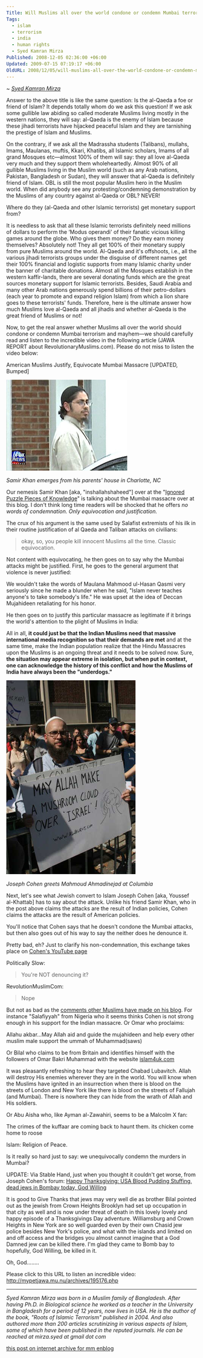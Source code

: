 ```yaml
---
Title: Will Muslims all over the world condone or condemn Mumbai terrorism?
Tags:
  - islam
  - terrorism
  - india
  - human rights
  - Syed Kamran Mirza
Published: 2008-12-05 02:36:00 +06:00
Updated: 2009-07-15 07:19:17 +06:00
OldURL: 2008/12/05/will-muslims-all-over-the-world-condone-or-condemn-mumbai-terrorism/
---
```


~ *[Syed Kamran Mirza](https://gold.mukto-mona.com/Articles/skm/index.html)*  

Answer to the above title is like the same question: Is the al-Qaeda a foe or friend of Islam?  It depends totally whom do we ask this question! If we ask some gullible law abiding so called moderate Muslims living mostly in the western nations, they will say: al-Qaeda is the enemy of Islam because these jihadi terrorists have hijacked peaceful Islam and they are tarnishing the prestige of Islam and Muslims.


On the contrary, if we ask all the Madrassha students (Talibans), mullahs, Imams, Maulanas, muftis, Kkari, Khatibs, all Islamic scholars, Imams of all grand Mosques etc—almost 100% of them will say: they all love al-Qaeda very much and they support them wholeheartedly. Almost 90% of all gullible Muslims living in the Muslim world (such as any Arab nations, Pakistan, Bangladesh or Sudan), they will answer that al-Qaeda is definitely friend of Islam. OBL is still the most popular Muslim hero in the Muslim world. When did anybody see any protesting/condemning demonstration by the Muslims of any country against al-Qaeda or OBL?  NEVER!


Where do they (al-Qaeda and other Islamic terrorists) get monetary support from?


It is needless to ask that all these Islamic terrorists definitely need millions of dollars to perform the ‘Modus operandi' of their fanatic vicious killing games around the globe. Who gives them money? Do they earn money themselves? Absolutely not! They all get 100% of their monetary supply from pure Muslims around the world.  Al-Qaeda and it's offshoots, i.e., all the various jihadi terrorists groups under the disguise of different names get their 100% financial and logistic supports from many Islamic charity under the banner of charitable donations. Almost all the Mosques establish in the western kaffir-lands, there are several donating funds which are the great sources monetary support for Islamic terrorists. Besides, Saudi Arabia and many other Arab nations generously spend billions of their petro-dollars (each year to promote and expand religion Islam) from which a lion share goes to these terrorists' funds. Therefore, here is the ultimate answer how much Muslims love al-Qaeda and all jihadis and whether al-Qaeda is the great friend of Muslims or not!

Now, to get the real answer whether Muslims all over the world should condone or condemn Mumbai terrorism and mayhem—we should carefully read and listen to the incredible video in the following article (JAWA REPORT about RevolutionaryMuslims.com). Please do not miss to listen the video below:

American Muslims Justify, Equivocate Mumbai Massacre [UPDATED, Bumped]

![Fox News](../../images/2008/12-05_foxnews_060608_blogger1.jpg)

*Samir Khan emerges from his parents' house in Charlotte, NC*

Our nemesis Samir Khan [aka, "inshallahshaheed"] over at the "[Ignored Puzzle Pieces of Knowledge](https://revolution.muslimpad.com/2008/11/28/mumbai-attacks)" is talking about the Mumbai massacre over at this blog. I don't think long time readers will be shocked that he offers *no words of condemnation. Only equivocation and justification.*

The crux of his argument is the same used by Salafist extremists of his ilk in their routine justification of al Qaeda and Taliban attacks on civilians:
> okay, so, you people kill innocent Muslims all the time. Classic equivocation.

Not content with equivocating, he then goes on to say why the Mumbai attacks might be justified. First, he goes to the general argument that violence is never justified:

We wouldn't take the words of Maulana Mahmood ul-Hasan Qasmi very seriously since he made a blunder when he said, "Islam never teaches anyone's to take somebody's life." He was upset at the idea of Deccan Mujahideen retaliating for his honor.

He then goes on to justify this particular massacre as legitimate if it brings the world's attention to the plight of Muslims in India:

All in all, **it could just be that the Indian Muslims need that massive international media recognition so that their demands are met** and at the same time, make the Indian population realize that the Hindu Massacres upon the Muslims is an ongoing threat and it needs to be solved now. Sure, **the situation may appear extreme in isolation, but when put in context, one can acknowledge the history of this conflict and how the Muslims of India have always been the "underdogs."**

![](../../images/2008/12-05_mypetjawa.mu.nu_khatttab_at_columbia.jpg)

*Joseph Cohen greets Mahmoud Ahmadinejad at Columbia*

Next, let's see what Jewish convert to Islam Joseph Cohen [aka, Youssef al-Khattab] has to say about the attack. Unlike his friend Samir Khan, who in the post above claims the attacks are the result of Indian policies, Cohen claims the attacks are the result of American policies.

You'll notice that Cohen says that he doesn't condone the Mumbai attacks, but then also goes out of his way to say the neither does he denounce it.

Pretty bad, eh? Just to clarify his non-condemnation, this exchange takes place on [Cohen's YouTube page](https://mypetjawa.mu.nu/archives/195176.php)

Politically Slow:
> You're NOT denouncing it?

RevolutionMuslimCom:
> Nope

But not as bad as the [comments other Muslims have made on his blog](https://www.revolutionmuslim.com/index.php?option=com_content&amp;view=article&amp;id=305:do-you-think-the-mumbai-attack-was-collateral-punishment-for-the-usa-and-britains-foreign-policies-&amp;catid=8:voicesoftheummah&amp;Itemid=9#yvComment). For instance "Salafiyyah" from Nigeria who it seems thinks Cohen is not strong enough in his support for the Indian massacre. Or Omar who proclaims:

Allahu akbar…May Allah aid and guide the mujahideen and help every other muslim male support the ummah of Muhammad(saws)

Or Bilal who claims to be from Britain and identifies himself with the followers of Omar Bakri Muhammad with the website [islam4uk.com](https://islam4uk.com)
 

It was pleasantly refreshing to hear they targeted Chabad Lubavitch. Allah will destroy His enemies wherever they are in the world. You will know when the Muslims have ignited in an insurrection when there is blood on the streets of London and New York like there is blood on the streets of Fallujah (and Mumbai). There is nowhere they can hide from the wrath of Allah and His soldiers.

Or Abu Aisha who, like Ayman al-Zawahiri, seems to be a Malcolm X fan:

The crimes of the kuffaar are coming back to haunt them. its chicken come home to roose

Islam: Religion of Peace.

Is it really so hard just to say: we unequivocally condemn the murders in Mumbai?

UPDATE: Via Stable Hand, just when you thought it couldn't get worse, from Joseph Cohen's forum: [Happy Thanksgiving: USA Blood Pudding Stuffing, dead jews in Bombay today, God Willing](https://www.revolutionmuslim.com/forum/index.php?showtopic=1349)

It is good to Give Thanks that jews may very well die as brother Bilal pointed out as the jewish from Crown Heights Brooklyn had set up occupation in that city as well and is now under threat of death in this lovely lovely and happy episode of a Thanksgivings Day adventure. Williamsburg and Crown Heights in New York are so well guarded even by their own Chasid jew police besides New York's police, and what with the islands and limited on and off access and the bridges you almost cannot imagine that a God Damned jew can be killed there. I'm glad they came to Bomb bay to hopefully, God Willing, be killed in it.

Oh, God……..
 

Please click to this URL to listen an incredible video: http://mypetjawa.mu.nu/archives/195176.php


-----
*Syed Kamran Mirza was born in a Muslim family of Bangladesh. After having Ph.D. in Biological science he worked as a teacher in the University in Bangladesh for a period of 12 years, now lives in USA. He is the author of the book, "Roots of Islamic Terrorism" published in 2004. And also authored more than 200 articles scrutinizing in various aspects of Islam, some of which have been published in the reputed journals. He can be reached at mirza.syed at gmail dot com*


[this post on internet archive for mm enblog](https://web.archive.org/web/20201024202305/http://enblog.mukto-mona.com/2008/12/05/will-muslims-all-over-the-world-condone-or-condemn-mumbai-terrorism)